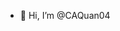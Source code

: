 - 👋 Hi, I’m @CAQuan04

<!---
CAQuan04/CAQuan04 is a ✨ special ✨ repository because its `README.md` (this file) appears on your GitHub profile.
You can click the Preview link to take a look at your changes.
--->
